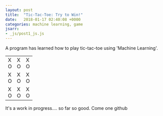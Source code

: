 ```yaml
---
layout: post
title:  "Tic-Tac-Toe: Try to Win!"
date:   2018-01-17 02:40:08 +0000
categories: machine learning, game
jsarr:
- _js/post1_js.js
---
```

A program has learned how to play tic-tac-toe using 'Machine Learning'. 

<html>
	<body>
		<div class="post1">
			<table>
				<tr>
					<td><div class="x hidden 1">X</div><div class="o none 1">O</div></td>
					<td><div class="x hidden 2">X</div><div class="o none 2">O</div></td>
					<td><div class="x hidden 3">X</div><div class="o none 3">O</div></td>
				</tr>
				<tr>
					<td><div class="x hidden 4">X</div><div class="o none 4">O</div></td>
					<td><div class="x hidden 5">X</div><div class="o none 5">O</div></td>
					<td><div class="x hidden 6">X</div><div class="o none 6">O</div></td>
				</tr>
				<tr>
					<td><div class="x hidden 7">X</div><div class="o none 7">O</div></td>
					<td><div class="x hidden 8">X</div><div class="o none 8">O</div></td>
					<td><div class="x hidden 9">X</div><div class="o none 9">O</div></td>
				</tr>
			</table>
		</div>
	</body>
</html>

It's a work in progress.... so far so good.
Come one github
